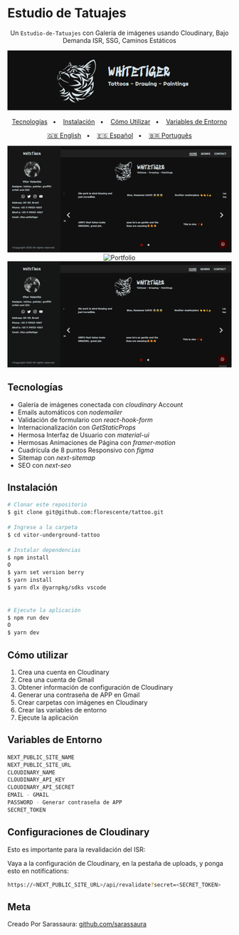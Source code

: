 # Estudio de Tatuajes

<div align="center">

Un `Estudio-de-Tatuajes` con Galería de imágenes usando Cloudinary, Bajo Demanda ISR, SSG, Caminos Estáticos

![Banner](/public/Banner.png?raw=true)

[Tecnologías](#tecnologías)&nbsp;&nbsp; • &nbsp;&nbsp;
[Instalación](#instalación)&nbsp;&nbsp; • &nbsp;&nbsp;
[Cómo Utilizar](#cómo-utilizar)&nbsp;&nbsp; • &nbsp;&nbsp;
[Variables de Entorno](#variables-de-entorno)

[🇬🇧 English](/README.md)&nbsp;&nbsp; • &nbsp;&nbsp;
[🇪🇸 Español](/README.es.md)&nbsp;&nbsp; • &nbsp;&nbsp;
[🇧🇷 Português](/README.pt-BR.md)

![Home](/public/Home.gif)
![Portfolio](/public/Portfolio.gif)
![Contact](/public/Contact.gif)

</div>

## Tecnologías

- Galería de imágenes conectada con _cloudinary_ Account
- Emails automáticos con _nodemailer_
- Validación de formulario con _react-hook-form_
- Internacionalización con _GetStaticProps_
- Hermosa Interfaz de Usuario con _material-ui_
- Hermosas Animaciones de Página con _framer-motion_
- Cuadrícula de 8 puntos Responsivo con _figma_
- Sitemap con _next-sitemap_
- SEO con _next-seo_

## Instalación

```sh
# Clonar este repositorio
$ git clone git@github.com:florescente/tattoo.git

# Ingrese a la carpeta
$ cd vitor-underground-tattoo

# Instalar dependencias
$ npm install
O
$ yarn set version berry
$ yarn install
$ yarn dlx @yarnpkg/sdks vscode


# Ejecute la aplicación
$ npm run dev
O
$ yarn dev
```

## Cómo utilizar

1. Crea una cuenta en Cloudinary
2. Crea una cuenta de Gmail
3. Obtener información de configuración de Cloudinary
4. Generar una contraseña de APP en Gmail
5. Crear carpetas con imágenes en Cloudinary
6. Crear las variables de entorno
7. Ejecute la aplicación

## Variables de Entorno

```bash
NEXT_PUBLIC_SITE_NAME
NEXT_PUBLIC_SITE_URL
CLOUDINARY_NAME
CLOUDINARY_API_KEY
CLOUDINARY_API_SECRET
EMAIL - GMAIL
PASSWORD - Generar contraseña de APP
SECRET_TOKEN
```

## Configuraciones de Cloudinary

Esto es importante para la revalidación del ISR:

Vaya a la configuración de Cloudinary, en la pestaña de uploads, y ponga esto en notifications:

```bash
https://<NEXT_PUBLIC_SITE_URL>/api/revalidate?secret=<SECRET_TOKEN>
```

## Meta

Creado Por Sarassaura:
[github.com/sarassaura](https://github.com/sarassaura)
